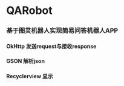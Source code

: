 # QARobot

### 基于图灵机器人实现简易问答机器人APP

#### OkHttp 发送request与接收response
#### GSON 解析json
#### Recyclerview 显示
